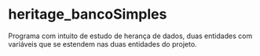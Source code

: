 # heritage_bancoSimples
Programa com intuito de estudo de herança de dados, duas entidades com variáveis que se estendem nas duas entidades do projeto.
